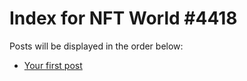 # Index for NFT World #4418
Posts will be displayed in the order below:

- [Your first post](./001-first.md)

